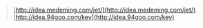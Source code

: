 > [http://idea.medeming.com/jet/](http://idea.medeming.com/jet/)
[http://idea.94goo.com/key](http://idea.94goo.com/key)
<!--stackedit_data:
eyJoaXN0b3J5IjpbLTI0MDQ4MTg2LDczMDk5ODExNl19
-->